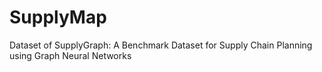 # SupplyMap
Dataset of SupplyGraph: A Benchmark Dataset for Supply Chain Planning using Graph Neural Networks 
